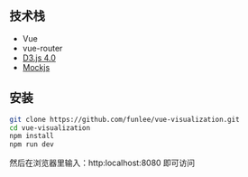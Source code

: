 技术栈
------
* Vue
* vue-router
* [D3.js 4.0](https://d3js.org/ "D3js v4") 
* [Mockjs](http://mockjs.com/ "Mockjs")

安装
----
```bash
git clone https://github.com/funlee/vue-visualization.git
cd vue-visualization
npm install
npm run dev
```
然后在浏览器里输入：http:localhost:8080 即可访问


